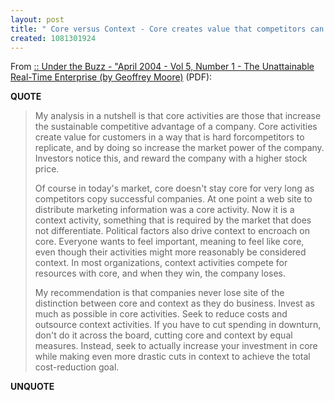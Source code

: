 ```yaml
---
layout: post
title: " Core versus Context - Core creates value that competitors can't replicate"
created: 1081301924
---
```

From <a href="http://www.tcg-advisors.com/Library/utb/ub_vol5_no1.pdf">:: Under the Buzz - "April 2004 - Vol 5, Number 1 - The Unattainable Real-Time Enterprise (by Geoffrey Moore)</a> (PDF):
<p><strong>QUOTE</strong></p><blockquote>My analysis in a nutshell is that core activities are those that increase the sustainable competitive advantage of a company. Core activities create value for customers in a way that is hard forcompetitors to replicate, and by doing so increase the market power of the company. Investors notice this, and reward the company with a higher stock price.

Of course in today's market, core doesn't stay core for very long as competitors copy successful companies. At one point a web site to distribute marketing information was a core activity. Now it is a context activity, something that is required by the market that does not differentiate. Political factors also drive context to encroach on core. Everyone wants to feel important, meaning to feel like core, even though their activities might more reasonably be considered context. In most organizations, context activities compete for resources with core, and when they win, the company loses.

My recommendation is that companies never lose site of the distinction between core and context as they do business. Invest as much as possible in core activities. Seek to reduce costs and outsource context activities. If you have to cut spending in downturn, don't do it across the board, cutting core and context by equal measures. Instead, seek to actually increase your investment in core while making even more drastic cuts in context to achieve the total cost-reduction goal.</blockquote><p><strong>UNQUOTE</strong></p>



